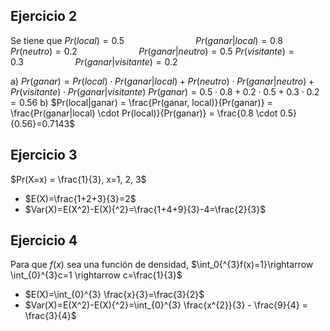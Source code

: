 ## Ejercicio 2 
Se tiene que
$Pr(local)=0.5 \ \ \ \ \ \ \ \ \ \ \ \ \ \ \ \ \ \ \ \ \ \ \ \ \ \ \ \ \ Pr(ganar|local)=0.8$ 
$Pr(neutro)=0.2 \ \ \ \ \ \ \ \ \ \ \ \ \ \ \ \ \ \ \ \ \ \ \ \ \ Pr(ganar|neutro)=0.5$
$Pr(visitante)=0.3 \ \ \ \ \ \ \ \ \ \ \ \ \ \ \ \ \ \ \ \ \ Pr(ganar|visitante)=0.2$

a) 
$Pr(ganar)=Pr(local) \cdot Pr(ganar|local) + Pr(neutro) \cdot Pr(ganar|neutro) + Pr(visitante) \cdot Pr(ganar|visitante)$
$Pr(ganar) = 0.5 \cdot 0.8 + 0.2 \cdot 0.5 + 0.3 \cdot 0.2 = 0.56$
b)
$Pr(local|ganar) = \frac{Pr(ganar, local)}{Pr(ganar)} = \frac{Pr(ganar|local) \cdot Pr(local)}{Pr(ganar)} = \frac{0.8 \cdot 0.5}{0.56}=0.7143$
## Ejercicio 3
$Pr(X=x) = \frac{1}{3}, x=1, 2, 3$
- $E(X)=\frac{1+2+3}{3}=2$
- $Var(X)=E(X^2)-E(X){^2}=\frac{1+4+9}{3}-4=\frac{2}{3}$
## Ejercicio 4
Para que $f(x)$ sea una función de densidad, $\int_0{^{3}f(x)=1}\rightarrow \int_{0}^{3}c=1 \rightarrow  c=\frac{1}{3}$
- $E(X)=\int_{0}^{3} \frac{x}{3}=\frac{3}{2}$
- $Var(X)=E(X^2)-E(X){^2}=\int_{0}^{3} \frac{x^{2}}{3} - \frac{9}{4} = \frac{3}{4}$
